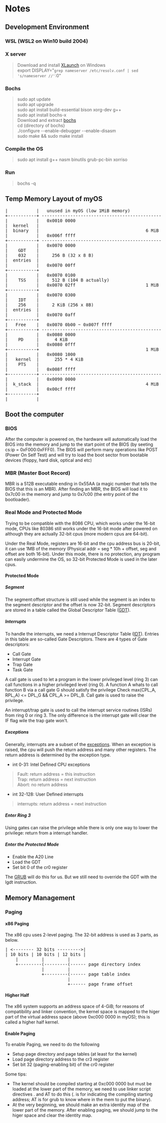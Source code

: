 # Notes

## Development Environment
### WSL (WSL2 on Win10 build 2004)
### X server
> Download and install <a href="https://sourceforge.net/projects/vcxsrv/">XLaunch</a> on Windows  
> export DISPLAY="`grep nameserver /etc/resolv.conf | sed 's/nameserver //'`:0"
### Bochs
> sudo apt update  
> sudo apt upgrade  
> sudo apt install build-essential bison xorg-dev g++  
> sudo apt install bochs-x  
> Download and extract <a href="http://bochs.sourceforge.net/">bochs</a>  
> cd {directory of bochs}  
> ./configure  --enable-debugger --enable-disasm  
> sudo make && sudo make install  
### Compile the OS
> sudo apt install g++ nasm binutils grub-pc-bin xorriso
### Run
> bochs -q  


## Temp Memory Layout of myOS

<pre>
|           |   unused in myOS (low 1MiB memory)
+-----------+ ------------------------------------------------
|           |   0x0010 0000
|  kernel   |
|  binary   |                                         6 MiB
|           |   0x006f ffff
+-----------+ -------------------------------------------------
|           |   0x0070 0000
|    GDT    |
|    032    |     256 B (32 x 8 B)
|  entries  |
|           |   0x0070 00ff
+-----------+
|           |   0x0070 0100
|    TSS    |     512 B (104 B actually)
|           |   0x0070 02ff                           1 MiB
+-----------+
|           |   0x0070 0300
|    IDT    |
|    256    |     2 KiB (256 x 8B)
|  entries  |
|           |   0x0070 0aff
+-----------+
|   Free    |   0x0070 0b00 ~ 0x007f ffff
+-----------+ --------------------------------------------------
|           |   0x0080 0000
|    PD     |      4 KiB
|           |   0x0080 0fff
+-----------+                                         1 MiB
|           |   0x0080 1000
|   kernel  |      255 * 4 KiB
|    PTS    |
|           |   0x008f ffff
+-----------+ --------------------------------------------------
|           |   0x0090 0000
|  k_stack  |                                         4 MiB
|           |   0x00cf ffff
+-----------+
|           |
</pre>

## Boot the computer
### BIOS  
After the computer is powered on, the hardware will automatically load the BIOS into the memory and jump to the start point of the BIOS (by seeting cs:ip = 0xF000:0xFFF0). The BIOS will perform many operations like POST (Power On Self Test) and will try to load the boot sector from bootable devices (floppy, hard disk, optical and etc)

### MBR (Master Boot Record)  
MBR is a 512B executable ending in 0x55AA (a magic number that tells the BIOS that this is an MBR). After finding an MBR, the BIOS will load it to 0x7c00 in the memory and jump to 0x7c00 (the entry point of the bootloader).

### Real Mode and Protected Mode  
Trying to be compatible with the 8086 CPU, which works under the 16-bit mode, CPUs like 80386 still works under the 16-bit mode after powered on although they are actually 32-bit cpus (more modern cpus are 64-bit).

Under the Real Mode, registers are 16-bit and the cpu address bus is 20-bit, it can use 1MB of the memory (Physical addr = seg * 10h + offset, seg and offset are both 16-bit). Under this mode, there is no protection, any program can easily undermine the OS, so 32-bit Protected Mode is used in the later cpus.

#### Protected Mode
##### Segment
The segment:offset structure is still used while the segment is an index to the segment descriptor and the offset is now 32-bit. Segment descriptors are stored in a table called the Global Descriptor Table (<a href="https://wiki.osdev.org/GDT">GDT</a>).

##### Interrupts
To handle the interrupts, we need a Interrupt Descriptor Table (<a href="https://wiki.osdev.org/IDT">IDT</a>). Entries in this table are so-called Gate Descriptors. There are 4 types of Gate descriptors:
* Call Gate
* Interrupt Gate
* Trap Gate
* Task Gate

A call gate is used to let a program in the lower privileged level (ring 3) can call functions in a higher privileged level (ring 0). A function A whats to call function B via a call gate G should satisfy the privilege Check max(CPL_A, RPL_A) <= DPL_G && CPL_A >= DPL_B. Call gate is used to raise the privilege.

An interrupt/trap gate is used to call the interrupt service routines (ISRs) from ring 0 or ring 3. The only difference is the interrupt gate will clear the IF flag wile the trap gate won't.

##### Exceptions
Generally, interrupts are a subset of the <a href="https://wiki.osdev.org/Exceptions">exceptions</a>. When an exception is raised, the cpu will push the return address and many other registers. The return address is determined by the exception type.

* int 0-31: Intel Defined CPU exceptions
> Fault: return address = this instruction  
> Trap: return address = next instruction  
> Abort: no return address
* int 32-128: User Defined interrupts
> interrupts: return address = next instruction


##### Enter Ring 3
Using gates can raise the privilege while there is only one way to lower the privilege: return from a interrupt handler.


##### Enter the Protected Mode
* Enable the A20 Line
* Load the GDT
* Set bit 0 of the cr0 register

The <a href="https://wiki.osdev.org/GRUB">GRUB</a> will do this for us. But we still need to override the GDT with the lgdt instruction.

## Memory Management
### Paging

#### x86 Paging 
The x86 cpu uses 2-level paging. The 32-bit address is used as 3 parts, as below.
<pre>
| <-------- 32 bits --------->|
| 10 bits | 10 bits | 12 bits |
    |         |         |
    +---------(---------(------ page directory index
              |         |
              +---------(------ page table index
                        |
                        +------ page frame offset
</pre>
#### Higher Half
The x86 system supports an address space of 4-GiB; for reasons of compatibility and linker convention, the kernel space is mapped to the higer part of the virtual address space (above 0xc000 0000 in myOS); this is called a higher half kernel.

#### Enable Paging
To enable Paging, we need to do the following
* Setup page directory and page tables (at least for the kernel)
* Load page directory address to the cr3 register
* Set bit 32 (paging-enabling bit) of the cr0 register

Some tips:
* The kernel should be compiled starting at 0xc000 0000 but must be loaded at the lower part of the memory, we need to use linker script directives . and AT to do this (. is for indicating the compiling starting address; AT is for grub to know where in the mem to put the binary).
* At the very beginning, we should make an extra identity map of the lower part of the memory. After enabling paging, we should jump to the higer space and clear the identity map.